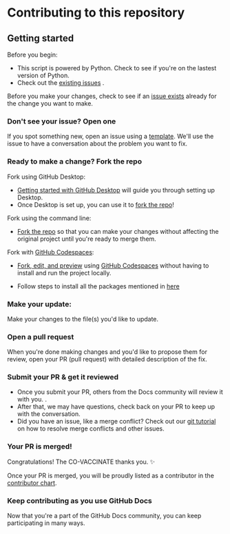 # Contributing to this repository <!-- omit in toc -->

## Getting started <!-- omit in toc -->

Before you begin:
- This script is powered by Python. Check to see if you're on the lastest version of Python.
- Check out the [existing issues](https://git.target.com/HirakDeka/vaccine-notifier/issues) .

Before you make your changes, check to see if an [issue exists](https://github.com/hirakjd007/vaccine-notifier/issues) already for the change you want to make.

### Don't see your issue? Open one

If you spot something new, open an issue using a [template](https://github.com/hirakjd007/vaccine-notifier/issues/new/choose). We'll use the issue to have a conversation about the problem you want to fix.


### Ready to make a change? Fork the repo

Fork using GitHub Desktop:

- [Getting started with GitHub Desktop](https://docs.github.com/en/desktop/installing-and-configuring-github-desktop/getting-started-with-github-desktop) will guide you through setting up Desktop.
- Once Desktop is set up, you can use it to [fork the repo](https://docs.github.com/en/desktop/contributing-and-collaborating-using-github-desktop/cloning-and-forking-repositories-from-github-desktop)!

Fork using the command line:

- [Fork the repo](https://docs.github.com/en/github/getting-started-with-github/fork-a-repo#fork-an-example-repository) so that you can make your changes without affecting the original project until you're ready to merge them.

Fork with [GitHub Codespaces](https://github.com/features/codespaces):

- [Fork, edit, and preview](https://docs.github.com/en/free-pro-team@latest/github/developing-online-with-codespaces/creating-a-codespace) using [GitHub Codespaces](https://github.com/features/codespaces) without having to install and run the project locally.

- Follow steps to install all the packages mentioned in [here](https://github.com/hirakjd007/vaccine-notifier#installation)

### Make your update:
Make your changes to the file(s) you'd like to update. 

### Open a pull request
When you're done making changes and you'd like to propose them for review,  open your PR (pull request) with detailed description of the fix.

### Submit your PR & get it reviewed
- Once you submit your PR, others from the Docs community will review it with you. .
- After that, we may have questions, check back on your PR to keep up with the conversation.
- Did you have an issue, like a merge conflict? Check out our [git tutorial](https://lab.github.com/githubtraining/managing-merge-conflicts) on how to resolve merge conflicts and other issues.

### Your PR is merged!
Congratulations! The CO-VACCINATE thanks you. :sparkles:

Once your PR is merged, you will be proudly listed as a contributor in the [contributor chart](https://github.com/hirakjd007/vaccine-notifier/graphs/contributors).

### Keep contributing as you use GitHub Docs

Now that you're a part of the GitHub Docs community, you can keep participating in many ways.
